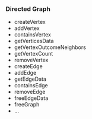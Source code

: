 ### Directed Graph

- createVertex
- addVertex
- containsVertex
- getVerticesData
- getVertexOutcomeNeighbors
- getVertexCount
- removeVertex
- createEdge
- addEdge
- getEdgeData
- containsEdge
- removeEdge
- freeEdgeData
- freeGraph
- ...
